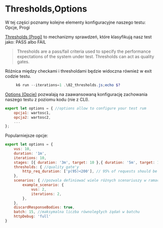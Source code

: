 # Thresholds,Options

W tej części poznamy kolejne elementy konfiguracyjne naszego testu: Opcje, Progi

[Thresholds (Progi)](https://k6.io/docs/using-k6/thresholds/) to mechanizmy sprawdzeń, które klasyfikują nasz test jako: PASS albo FAIL

>Thresholds are a pass/fail criteria used to specify the performance expectations of the system under test.
Thresholds can act as quality gates.

Różnica między checkami i thresholdami będzie widoczna również w exit codzie testu.

```powershell
     k6 run --iterations=1 .\02_thresholds.js;echo $?
```

[Options (Opcje)](https://k6.io/docs/using-k6/options/) pozwalają na zaawansowaną konfigurację zachowania naszego testu z poziomu kodu (nie z CLI).

```javascript
export let options = { //options allow to configure your test rum
    opcja1: wartosc1,
    opcja2: wartosc2,
    ...
};
```

Popularniejsze opcje:
```javascript
export let options = {
    vus: 10,
    duration: '1m',
    iterations: 10,
    stages: [{ duration: '3m', target: 10 },{ duration: '5m', target: 10 }], //stage służą do sterowania obciążeniem
    thresholds: { //quality gate'y
        http_req_duration: ['p(95)<200'], // 95% of requests should be below 200ms
    },
    scenarios: { //pozwala definiować wiele różnych scenariuszy w ramach jednego testu
        example_scenario: {
            vus: 2,
            iterations: 2,
        },
    },
    discardResponseBodies: true,
    batch: 15, //maksymalna liczba równoległych żądań w batchu
    httpDebug: 'full'
}
```
